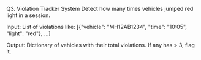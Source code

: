 Q3. Violation Tracker System
Detect how many times vehicles jumped red light in a session.

Input: List of violations like:
[{"vehicle": "MH12AB1234", "time": "10:05", "light": "red"}, ...]

Output: Dictionary of vehicles with their total violations. If any has > 3, flag it.
